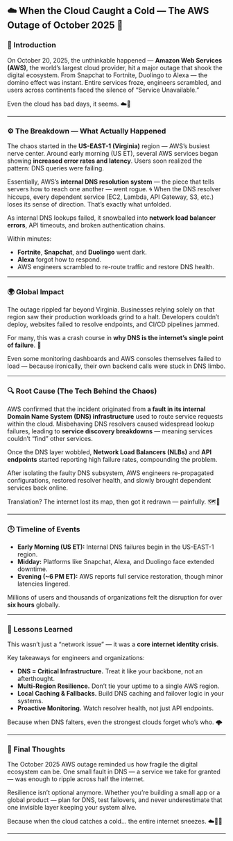 ## ☁️ When the Cloud Caught a Cold — The AWS Outage of October 2025 🗿

### 🧠 Introduction

On October 20, 2025, the unthinkable happened — **Amazon Web Services (AWS)**, the world’s largest cloud provider, hit a major outage that shook the digital ecosystem.
From Snapchat to Fortnite, Duolingo to Alexa — the domino effect was instant. Entire services froze, engineers scrambled, and users across continents faced the silence of “Service Unavailable.”

Even the cloud has bad days, it seems. ☁️💭

---

### ⚙️ The Breakdown — What Actually Happened

The chaos started in the **US-EAST-1 (Virginia)** region — AWS’s busiest nerve center.
Around early morning (US ET), several AWS services began showing **increased error rates and latency**. Users soon realized the pattern: DNS queries were failing.

Essentially, AWS’s **internal DNS resolution system** — the piece that tells servers how to reach one another — went rogue. 🌀
When the DNS resolver hiccups, every dependent service (EC2, Lambda, API Gateway, S3, etc.) loses its sense of direction. That’s exactly what unfolded.

As internal DNS lookups failed, it snowballed into **network load balancer errors**, API timeouts, and broken authentication chains.

Within minutes:

* **Fortnite**, **Snapchat**, and **Duolingo** went dark.
* **Alexa** forgot how to respond.
* AWS engineers scrambled to re-route traffic and restore DNS health.

---

### 🌍 Global Impact

The outage rippled far beyond Virginia. Businesses relying solely on that region saw their production workloads grind to a halt.
Developers couldn’t deploy, websites failed to resolve endpoints, and CI/CD pipelines jammed.

For many, this was a crash course in **why DNS is the internet’s single point of failure**. 🧩

Even some monitoring dashboards and AWS consoles themselves failed to load — because ironically, their own backend calls were stuck in DNS limbo.

---

### 🔍 Root Cause (The Tech Behind the Chaos)

AWS confirmed that the incident originated from **a fault in its internal Domain Name System (DNS) infrastructure** used to route service requests within the cloud.
Misbehaving DNS resolvers caused widespread lookup failures, leading to **service discovery breakdowns** — meaning services couldn’t “find” other services.

Once the DNS layer wobbled, **Network Load Balancers (NLBs)** and **API endpoints** started reporting high failure rates, compounding the problem.

After isolating the faulty DNS subsystem, AWS engineers re-propagated configurations, restored resolver health, and slowly brought dependent services back online.

Translation? The internet lost its map, then got it redrawn — painfully. 🗺️🗿

---

### 🕒 Timeline of Events

* **Early Morning (US ET):** Internal DNS failures begin in the US-EAST-1 region.
* **Midday:** Platforms like Snapchat, Alexa, and Duolingo face extended downtime.
* **Evening (~6 PM ET):** AWS reports full service restoration, though minor latencies lingered.

Millions of users and thousands of organizations felt the disruption for over **six hours** globally.

---

### 🧩 Lessons Learned

This wasn’t just a “network issue” — it was a **core internet identity crisis**.

Key takeaways for engineers and organizations:

* **DNS = Critical Infrastructure.** Treat it like your backbone, not an afterthought.
* **Multi-Region Resilience.** Don’t tie your uptime to a single AWS region.
* **Local Caching & Fallbacks.** Build DNS caching and failover logic in your systems.
* **Proactive Monitoring.** Watch resolver health, not just API endpoints.

Because when DNS falters, even the strongest clouds forget who’s who. 🌩️

---

### 💬 Final Thoughts

The October 2025 AWS outage reminded us how fragile the digital ecosystem can be.
One small fault in DNS — a service we take for granted — was enough to ripple across half the internet.

Resilience isn’t optional anymore. Whether you’re building a small app or a global product — plan for DNS, test failovers, and never underestimate that one invisible layer keeping your system alive.

Because when the cloud catches a cold… the entire internet sneezes. ☁️🗿💭

---
